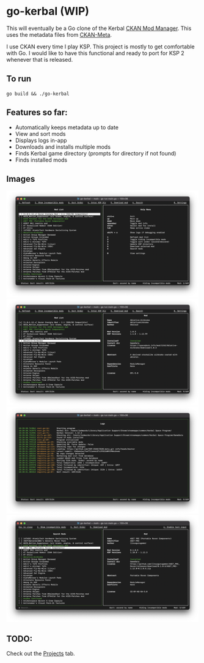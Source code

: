 # go-kerbal (WIP)
 
This will eventually be a Go clone of the Kerbal [CKAN Mod Manager](https://github.com/KSP-CKAN/CKAN). This uses the metadata files from [CKAN-Meta](https://github.com/KSP-CKAN/CKAN-meta).

I use CKAN every time I play KSP. This project is mostly to get comfortable with Go. I would like to have this functional and ready to port for KSP 2 whenever that is released.

## To run
```
go build && ./go-kerbal
```
## Features so far:
 * Automatically keeps metadata up to date
 * View and sort mods
 * Displays logs in-app
 * Downloads and installs multiple mods
 * Finds Kerbal game directory (prompts for directory if not found)
 * Finds installed mods

## Images
![Main View](https://github.com/jedwards1230/go-kerbal/blob/main/screenshots/main.png?raw=true "Main view")
![Mod Selected](https://github.com/jedwards1230/go-kerbal/blob/main/screenshots/modInfo.png?raw=true "Mod Info")
![Log View](https://github.com/jedwards1230/go-kerbal/blob/main/screenshots/logs.png?raw=true "Logs")
![Search View](https://github.com/jedwards1230/go-kerbal/blob/main/screenshots/search.png?raw=true "Search")

## TODO:
Check out the [Projects](https://github.com/jedwards1230/go-kerbal/projects/2) tab.
